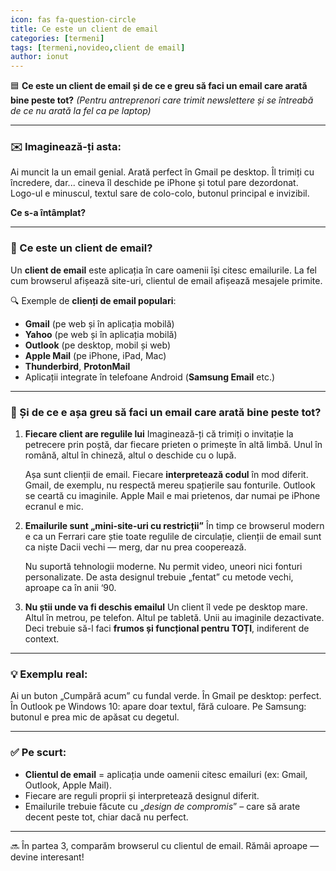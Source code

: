```yaml
---
icon: fas fa-question-circle
title: Ce este un client de email
categories: [termeni]
tags: [termeni,novideo,client de email]
author: ionut
---
```


🟦 **Ce este un client de email și de ce e greu să faci un email care arată bine peste tot?**
*(Pentru antreprenori care trimit newslettere și se întreabă de ce nu arată la fel ca pe laptop)*

---

### ✉️ Imaginează-ți asta:

Ai muncit la un email genial. Arată perfect în Gmail pe desktop. Îl trimiți cu încredere, dar... cineva îl deschide pe iPhone și totul pare dezordonat. Logo-ul e minuscul, textul sare de colo-colo, butonul principal e invizibil.

**Ce s-a întâmplat?**

---

### 📌 Ce este un client de email?

Un **client de email** este aplicația în care oamenii își citesc emailurile. La fel cum browserul afișează site-uri, clientul de email afișează mesajele primite.

🔍 Exemple de **clienți de email populari**:

* **Gmail** (pe web și în aplicația mobilă)
* **Yahoo** (pe web și în aplicația mobilă)
* **Outlook** (pe desktop, mobil și web)
* **Apple Mail** (pe iPhone, iPad, Mac)
* **Thunderbird**, **ProtonMail**
* Aplicații integrate în telefoane Android (**Samsung Email** etc.)

---

### 🧠 Și de ce e așa greu să faci un email care arată bine peste tot?

1. **Fiecare client are regulile lui**
   Imaginează-ți că trimiți o invitație la petrecere prin poștă, dar fiecare prieten o primește în altă limbă. Unul în română, altul în chineză, altul o deschide cu o lupă.

   Așa sunt clienții de email. Fiecare **interpretează codul** în mod diferit. Gmail, de exemplu, nu respectă mereu spațierile sau fonturile. Outlook se ceartă cu imaginile. Apple Mail e mai prietenos, dar numai pe iPhone ecranul e mic.

2. **Emailurile sunt „mini-site-uri cu restricții”**
   În timp ce browserul modern e ca un Ferrari care știe toate regulile de circulație, clienții de email sunt ca niște Dacii vechi — merg, dar nu prea cooperează.

   Nu suportă tehnologii moderne. Nu permit video, uneori nici fonturi personalizate. De asta designul trebuie „fentat” cu metode vechi, aproape ca în anii ‘90.

3. **Nu știi unde va fi deschis emailul**
   Un client îl vede pe desktop mare. Altul în metrou, pe telefon. Altul pe tabletă. Unii au imaginile dezactivate. Deci trebuie să-l faci **frumos și funcțional pentru TOȚI**, indiferent de context.

---

### 💡 Exemplu real:

Ai un buton „Cumpără acum” cu fundal verde. În Gmail pe desktop: perfect. În Outlook pe Windows 10: apare doar textul, fără culoare. Pe Samsung: butonul e prea mic de apăsat cu degetul.

---

### ✅ Pe scurt:

* **Clientul de email** = aplicația unde oamenii citesc emailuri (ex: Gmail, Outlook, Apple Mail).
* Fiecare are reguli proprii și interpretează designul diferit.
* Emailurile trebuie făcute cu „*design de compromis*” – care să arate decent peste tot, chiar dacă nu perfect.

---

🔜 În partea 3, comparăm browserul cu clientul de email. Rămâi aproape — devine interesant!

